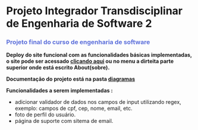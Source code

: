 # Projeto Integrador Transdisciplinar de Engenharia de Software 2

<h3 style="color:#5E71DB;">Projeto final do curso de engenharia de software </h3>

**Deploy do site funcional com as funcionalidades básicas implementadas, o site pode ser acessado <a href = "https://fancy-teal-lemming.cyclic.app/"> clicando aqui</a> ou no menu a dirteita parte superior onde está escrito About(sobre).**

**Documentação do projeto está na pasta <a href="./diagramas"> diagramas</a>**

**Funcionalidades a serem implementadas :**
- adicionar validador de dados nos campos de input utilizando regex, exemplo: campos de cpf, cep, nome, email, etc.
- foto de perfil do usuário.
- página de suporte com sitema de email.
